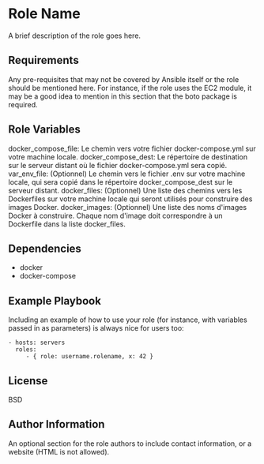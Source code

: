 Role Name
=========

A brief description of the role goes here.

Requirements
------------

Any pre-requisites that may not be covered by Ansible itself or the role should be mentioned here. For instance, if the role uses the EC2 module, it may be a good idea to mention in this section that the boto package is required.

Role Variables
--------------

docker_compose_file: Le chemin vers votre fichier docker-compose.yml sur votre machine locale.
docker_compose_dest: Le répertoire de destination sur le serveur distant où le fichier docker-compose.yml sera copié.
var_env_file: (Optionnel) Le chemin vers le fichier .env sur votre machine locale, qui sera copié dans le répertoire docker_compose_dest sur le serveur distant.
docker_files: (Optionnel) Une liste des chemins vers les Dockerfiles sur votre machine locale qui seront utilisés pour construire des images Docker.
docker_images: (Optionnel) Une liste des noms d'images Docker à construire. Chaque nom d'image doit correspondre à un Dockerfile dans la liste docker_files.

Dependencies
------------

- docker 
- docker-compose

Example Playbook
----------------

Including an example of how to use your role (for instance, with variables passed in as parameters) is always nice for users too:

    - hosts: servers
      roles:
         - { role: username.rolename, x: 42 }

License
-------

BSD

Author Information
------------------

An optional section for the role authors to include contact information, or a website (HTML is not allowed).
